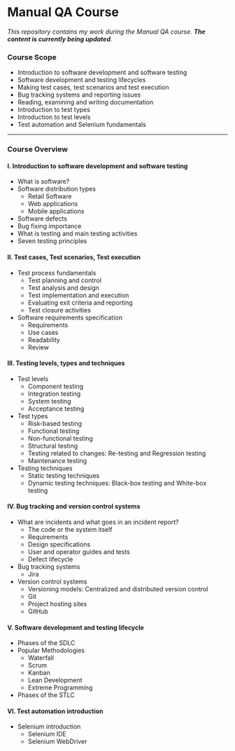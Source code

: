 # Manual QA Course

*This repository contains my work during the Manual QA course. **The content is currently being updated**.*

### Course Scope
* Introduction to software development and software testing
* Software development and testing lifecycles
* Making test cases, test scenarios and test execution
* Bug tracking systems and reporting issues
* Reading, examining and writing documentation
* Introduction to test types
* Introduction to test levels
* Test automation and Selenium fundamentals

------
### Course Overview

#### I. Introduction to software development and software testing
- What is software?
- Software distribution types
  - Retail Software
  - Web applications
  - Mobile applications
- Software defects
- Bug fixing importance
- What is testing and main testing activities
- Seven testing principles


#### II. Test cases, Test scenarios, Test execution
- Test process fundamentals
  - Test planning and control
  - Test analysis and design
  - Test implementation and execution
  - Evaluating exit criteria and reporting
  - Test closure activities
- Software requirements specification
  - Requirements
  - Use cases
  - Readability
  - Review
  
#### III. Testing levels, types and techniques
- Test levels
  - Component testing
  - Integration testing
  - System testing
  - Acceptance testing
- Test types
  - Risk-based testing
  - Functional testing
  - Non-functional testing
  - Structural testing
  - Testing related to changes: Re-testing and Regression testing
  - Maintenance testing
- Testing techniques
  - Static testing techniques
  - Dynamic testing techniques: Black-box testing and White-box testing
  
#### IV. Bug tracking and version control systems
- What are incidents and what goes in an incident report?
  - The code or the system itself
  - Requirements
  - Design specifications
  - User and operator guides and tests
  - Defect lifecycle
- Bug tracking systems
  - Jira
- Version control systems
  - Versioning models: Centralized and distributed version control
  - Git
  - Project hosting sites
  - GitHub
  
#### V. Software development and testing lifecycle
- Phases of the SDLC
- Popular Methodologies
  - Waterfall
  - Scrum
  - Kanban
  - Lean Development
  - Extreme Programming
- Phases of the STLC

#### VI. Test automation introduction
- Selenium introduction
  - Selenium IDE
  - Selenium WebDriver
